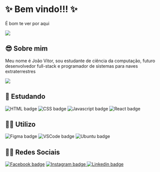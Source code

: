 <h1> ✨ Bem vindo!!! ✨</h1>
<p> É bom te ver por aqui</p>
<img src="https://media0.giphy.com/media/VeBeB9rR524RW/giphy.gif?cid=ecf05e47qn6u2k8ft6ftd16njsqbnaw4dzbxzhk01p1w5xeu&rid=giphy.gif&ct=g">

<h2> 😎 Sobre mim </h2>
<p> Meu nome é João Vitor, sou estudante de ciência da computação, futuro desenvolvedor full-stack e programador de sistemas para naves extraterrestres</p>
<img src="https://github-readme-stats.vercel.app/api/top-langs/?username=joao-xarrua">

<h2> 🔬 Estudando </h2>
<div>
  <img src="https://img.shields.io/badge/HTML5-E34F26?style=for-the-badge&logo=html5&logoColor=white" alt="HTML badge">
  <img src="https://img.shields.io/badge/CSS3-1572B6?style=for-the-badge&logo=css3&logoColor=white" alt="CSS badge">
  <img src="https://img.shields.io/badge/JavaScript-323330?style=for-the-badge&logo=javascript&logoColor=F7DF1E" alt="Javascript badge">
  <img src="https://img.shields.io/badge/React-20232A?style=for-the-badge&logo=react&logoColor=61DAFB" alt="React badge">
</div>

<h2> 👨‍🚀 Utilizo </h2>
<div>
  <img src="https://img.shields.io/badge/Figma-F24E1E?style=for-the-badge&logo=figma&logoColor=white" alt="Figma badge">
  <img src="https://img.shields.io/badge/VSCode-0078D4?style=for-the-badge&logo=visual%20studio%20code&logoColor=white" alt="VSCode badge">
  <img src="https://img.shields.io/badge/Ubuntu-E95420?style=for-the-badge&logo=ubuntu&logoColor=white" alt="Ubuntu badge">
</div>

<h2> 🤹‍♂️ Redes Sociais </h2>
<div>
  <a href="https://www.facebook.com/joaoxarrua"><img src="https://img.shields.io/badge/Facebook-1877F2?style=for-the-badge&logo=facebook&logoColor=white" alt="Facebook badge"></a>
  <a href="https://www.instagram.com/joao_xarrua/"><img src="https://img.shields.io/badge/Instagram-E4405F?style=for-the-badge&logo=instagram&logoColor=white" alt="Instagram badge">
  <a href="https://www.linkedin.com/in/joao-xarrua/"><img src="https://img.shields.io/badge/LinkedIn-0077B5?style=for-the-badge&logo=linkedin&logoColor=white" alt="Linkedin badge">
</div>
